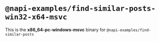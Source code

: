 # `@napi-examples/find-similar-posts-win32-x64-msvc`

This is the **x86_64-pc-windows-msvc** binary for
`@napi-examples/find-similar-posts`
